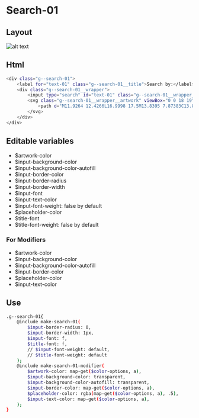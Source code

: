 # Search-01

## Layout

![alt text][search-01]

[search-01]: /src/img/global-components/search/search-01.jpg

## Html

```sh
<div class="g--search-01">
    <label for="text-01" class="g--search-01__title">Search by:</label>
    <div class="g--search-01__wrapper">
        <input type="search" id="text-01" class="g--search-01__wrapper__item" placeholder="Type something...">
        <svg class="g--search-01__wrapper__artwork" viewBox="0 0 18 19" fill="none">
            <path d="M11.9264 12.4266L16.9998 17.5M13.8395 7.87383C13.8395 11.394 10.9858 14.2477 7.46563 14.2477C3.94546 14.2477 1.0918 11.394 1.0918 7.87383C1.0918 4.35366 3.94546 1.5 7.46563 1.5C10.9858 1.5 13.8395 4.35366 13.8395 7.87383Z" stroke-width="2" stroke-linecap="round"/>
        </svg>
    </div>
</div>
```

## Editable variables

- $artwork-color
- $input-background-color
- $input-background-color-autofill
- $input-border-color
- $input-border-radius
- $input-border-width
- $input-font
- $input-text-color
- $input-font-weight: false by default
- $placeholder-color
- $title-font
- $title-font-weight: false by default

### For Modifiers

- $artwork-color
- $input-background-color
- $input-background-color-autofill
- $input-border-color
- $placeholder-color
- $input-text-color

## Use

```sh
.g--search-01{
    @include make-search-01(
        $input-border-radius: 0,
        $input-border-width: 1px,
        $input-font: f,
        $title-font: f,
        // $input-font-weight: default,
        // $title-font-weight: default
    );
    @include make-search-01-modifier(
        $artwork-color: map-get($color-options, a),
        $input-background-color: transparent,
        $input-background-color-autofill: transparent,
        $input-border-color: map-get($color-options, a),
        $placeholder-color: rgba(map-get($color-options, a), .5),
        $input-text-color: map-get($color-options, a),
    );
}
```